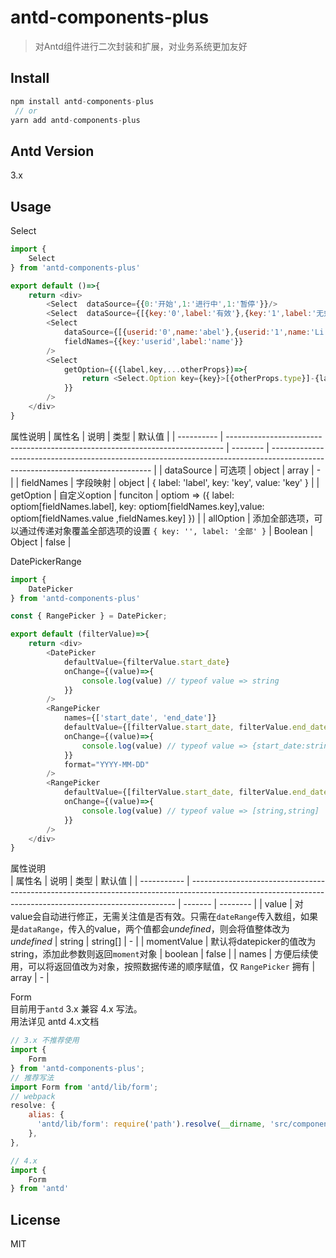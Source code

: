 # antd-components-plus
> 对Antd组件进行二次封装和扩展，对业务系统更加友好

## Install 
```js
npm install antd-components-plus 
 // or
yarn add antd-components-plus
```

## Antd Version
3.x

## Usage

Select
```js
import {
    Select
} from 'antd-components-plus'

export default ()=>{
    return <div>
        <Select  dataSource={{0:'开始',1:'进行中',1:'暂停'}}/>
        <Select  dataSource={[{key:'0',label:'有效'},{key:'1',label:'无效'}]}/>
        <Select  
            dataSource={[{userid:'0',name:'abel'},{userid:'1',name:'Li Lei'}]} 
            fieldNames={{key:'userid',label:'name'}}
        />
        <Select 
            getOption={({label,key,...otherProps})=>{
                return <Select.Option key={key}>[{otherProps.type}]-{label}<Select.Option>
            }}
        />
    </div>
}
```
属性说明
| 属性名     | 说明                                                                          | 类型     | 默认值                                                                                                                         |
| ---------- | ----------------------------------------------------------------------------- | -------- | ------------------------------------------------------------------------------------------------------------------------------ |
| dataSource | 可选项                                                                        | object   | array                                                                                                                          | -     |
| fieldNames | 字段映射                                                                      | object   | { label: 'label', key: 'key', value: 'key' }                                                                                   |
| getOption  | 自定义option                                                                  | funciton | optiom => ({   label: optiom[fieldNames.label], key: optiom[fieldNames.key],value: optiom[fieldNames.value ,fieldNames.key] }) |
| allOption  | 添加全部选项，可以通过传递对象覆盖全部选项的设置 `{ key: '', label: '全部' }` | Boolean  | Object                                                                                                                         | false |

DatePickerRange
```js
import {
    DatePicker
} from 'antd-components-plus'

const { RangePicker } = DatePicker;

export default (filterValue)=>{
    return <div>
        <DatePicker 
            defaultValue={filterValue.start_date} 
            onChange={(value)=>{
                console.log(value) // typeof value => string
            }}
        />
        <RangePicker 
            names={['start_date', 'end_date']} 
            defaultValue={[filterValue.start_date, filterValue.end_date]} 
            onChange={(value)=>{
                console.log(value) // typeof value => {start_date:string,end_date:string}
            }}
            format="YYYY-MM-DD"
        />
        <RangePicker 
            defaultValue={[filterValue.start_date, filterValue.end_date]} 
            onChange={(value)=>{
                console.log(value) // typeof value => [string,string]
            }}
        />
    </div>
}

```
属性说明   
| 属性名      | 说明                                                                                                                                                     | 类型    | 默认值   |
| ----------- | -------------------------------------------------------------------------------------------------------------------------------------------------------- | ------- | -------- |
| value       | 对value会自动进行修正，无需关注值是否有效。只需在`dateRange`传入数组，如果是`dataRange`，传入的value，两个值都会*undefined*，则会将值整体改为*undefined* | string  | string[] | - |
| momentValue | 默认将datepicker的值改为string，添加此参数则返回`moment`对象                                                                                             | boolean | false    |
| names       | 方便后续使用，可以将返回值改为对象，按照数据传递的顺序赋值，仅 `RangePicker` 拥有                                                                        | array   | -        |

Form  
目前用于`antd` 3.x 兼容 4.x 写法。  
用法详见 antd 4.x文档
```js
// 3.x 不推荐使用
import {
    Form
} from 'antd-components-plus';
// 推荐写法
import Form from 'antd/lib/form';
// webpack
resolve: {
    alias: {
      'antd/lib/form': require('path').resolve(__dirname, 'src/components/antd-components-plus/form-compatible-v4'),
    },
},

// 4.x 
import {
    Form
} from 'antd'
```

## License
MIT